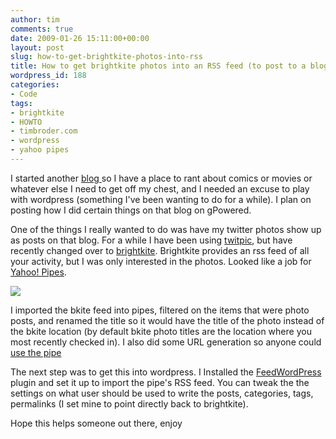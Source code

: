 ```yaml
---
author: tim
comments: true
date: 2009-01-26 15:11:00+00:00
layout: post
slug: how-to-get-brightkite-photos-into-rss
title: How to get brightkite photos into an RSS feed (to post to a blog)
wordpress_id: 188
categories:
- Code
tags:
- brightkite
- HOWTO
- timbroder.com
- wordpress
- yahoo pipes
---
```


I started another [blog ](http://timbroder.com)so I have a place to rant about comics or movies or whatever else I need to get off my chest, and I needed an excuse to play with wordpress (something I've been wanting to do for a while).  I plan on posting how I did certain things on that blog on gPowered.



One of the things I really wanted to do was have my twitter photos show up as posts on that blog.  For a while I have been using [twitpic](http://twitpic.com/photos/broderboy), but have recently changed over to [brightkite](http://brightkite.com/people/broderboy).  Brightkite provides an rss feed of all your activity, but I was only interested in the photos.  Looked like a job for [Yahoo! Pipes](http://pipes.yahoo.com/pipes/pipe.info?_id=PMOQjpHo3RGyu7JdLXO0Kg).





[![](http://4.bp.blogspot.com/_Ng3QbVQfLZ8/SX3Uw_HR3KI/AAAAAAAAajI/XPnLMt02wdQ/s320/pipe1.JPG)](http://4.bp.blogspot.com/_Ng3QbVQfLZ8/SX3Uw_HR3KI/AAAAAAAAajI/XPnLMt02wdQ/s1600-h/pipe1.JPG)

I imported the bkite feed into pipes, filtered on the items that were photo posts, and renamed the title so it would have the title of the photo instead of the bkite location (by default bkite photo titles are the location where you most recently checked in).  I also did some URL generation so anyone could [use the pipe](http://pipes.yahoo.com/pipes/pipe.run?_id=PMOQjpHo3RGyu7JdLXO0Kg&_render=rss&username=broderboy)



The next step was to get this into wordpress.  I Installed the [FeedWordPress](http://projects.radgeek.com/feedwordpress/) plugin and set it up to import the pipe's RSS feed.  You can tweak the the settings on what user should be used to write the posts, categories, tags, permalinks (I set mine to point directly back to brightkite).



Hope this helps someone out there, enjoy
